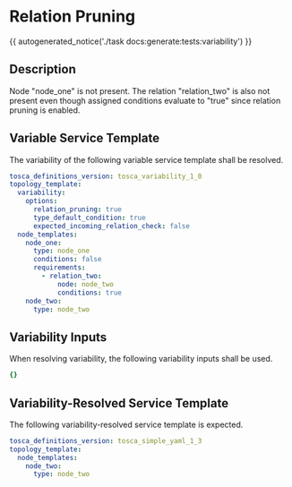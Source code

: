 # Relation Pruning

{{ autogenerated_notice('./task docs:generate:tests:variability') }}

## Description

Node "node_one" is not present. The relation "relation_two" is also not present even though assigned conditions evaluate to "true" since relation pruning is enabled.

## Variable Service Template

The variability of the following variable service template shall be resolved.

```yaml linenums="1"
tosca_definitions_version: tosca_variability_1_0
topology_template:
  variability:
    options:
      relation_pruning: true
      type_default_condition: true
      expected_incoming_relation_check: false
  node_templates:
    node_one:
      type: node_one
      conditions: false
      requirements:
        - relation_two:
            node: node_two
            conditions: true
    node_two:
      type: node_two
```

## Variability Inputs

When resolving variability, the following variability inputs shall be used.

```yaml linenums="1"
{}
```



## Variability-Resolved Service Template

The following variability-resolved service template is expected.

```yaml linenums="1"
tosca_definitions_version: tosca_simple_yaml_1_3
topology_template:
  node_templates:
    node_two:
      type: node_two
```

